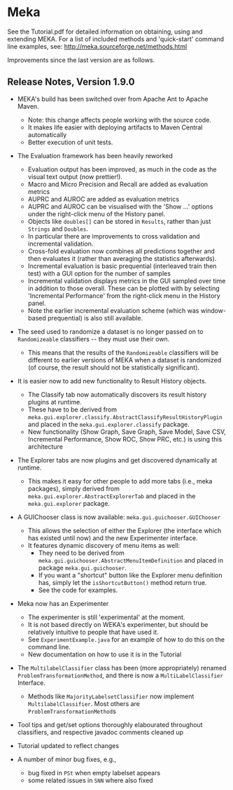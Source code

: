 Meka
===========================

See the Tutorial.pdf for detailed information on obtaining, using and extending MEKA.
For a list of included methods and 'quick-start' command line examples, 
	see: http://meka.sourceforge.net/methods.html

Improvements since the last version are as follows.

Release Notes, Version 1.9.0
----------------------------

* MEKA's build has been switched over from Apache Ant to Apache Maven. 

	- Note: this change affects people working with the source code.
	- It makes life easier with deploying artifacts to Maven Central automatically
	- Better execution of unit tests. 

* The Evaluation framework has been heavily reworked

	- Evaluation output has been improved, as much in the code as the visual text output (now prettier!). 
	- Macro and Micro Precision and Recall are added as evaluation metrics
	- AUPRC and AUROC are added as evaluation metrics
	- AUPRC and AUROC can be visualised with the 'Show ...' options under the right-click menu of the History panel.
	- Objects like `doubles[]` can be stored in `Results`, rather than just `Strings` and `Doubles`.
	- In particular there are improvements to cross validation and incremental validation.
	- Cross-fold evaluation now combines all predictions together and then evaluates it (rather than averaging the statistics afterwards).
	- Incremental evaluation is basic prequential (interleaved train then test) with a GUI option for the number of samples
	- Incremental validation displays metrics in the GUI sampled over time in addition to those overall. 
		These can be plotted with by selecting 'Incremental Performance' from the right-click menu in the History panel.
	- Note the earlier incremental evaluation scheme (which was window-based prequential) is also still available.

* The seed used to randomize a dataset is no longer passed on to `Randomizeable` classifiers -- they must use their own.

	- This means that the results of the `Randomizeable` classifiers will be different to earlier versions of MEKA when a dataset is randomized
		(of course, the result should not be statistically significant).

* It is easier now to add new functionality to Result History objects. 

	- The Classify tab now automatically discovers its result history plugins at runtime. 
	- These have to be derived from `meka.gui.explorer.classify.AbstractClassifyResultHistoryPlugin` and placed in the `meka.gui.explorer.classify` package. 
	- New functionality (Show Graph, Save Graph, Save Model, Save CSV, Incremental Performance, Show ROC, Show PRC, etc.) is using this architecture

* The Explorer tabs are now plugins and get discovered dynamically at runtime. 

	- This makes it easy for other people to add more tabs (i.e., meka packages), simply derived from `meka.gui.explorer.AbstractExplorerTab` 
		and placed in the `meka.gui.explorer` package.

* A GUIChooser class is now available: `meka.gui.guichooser.GUIChooser`
	
	- This allows the selection of either the Explorer (the interface which has existed until now) and the new Experimenter interface. 
	- It features dynamic discovery of menu items as well: 
		- They need to be derived from `meka.gui.guichooser.AbstractMenuItemDefinition` and placed in package `meka.gui.guichooser`. 
		- If you want a "shortcut" button like the Explorer menu definition has, simply let the `isShortcutButton()` method return true.
		- See the code for examples.

* Meka now has an Experimenter

	- The experimenter is still 'experimental' at the moment.
	- It is not based directly on WEKA's experimenter, but should be relatively intuitive to people that have used it.
	- See `ExperimentExample.java` for an example of how to do this on the command line.
	- New documentation on how to use it is in the Tutorial

* The `MultilabelClassifier` class has been (more appropriately) renamed `ProblemTransformationMethod`, and there is now a `MultiLabelClassifier` Interface.

	- Methods like `MajorityLabelsetClassifier` now implement `MultilabelClassifier`. Most others are `ProblemTransformationMethod`s

* Tool tips and get/set options thoroughly elabourated throughout classifiers, and respective javadoc comments cleaned up

* Tutorial updated to reflect changes

* A number of minor bug fixes, e.g., 

	- bug fixed in `PSt` when empty labelset appears
	- some related issues in `SNN` where also fixed

